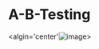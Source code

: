 # A-B-Testing
<algin='center'![image](https://github.com/Abdelrhman-Sadek/A-B-Testing/assets/94745919/fe25125c-4db0-4511-ad56-b26a2241f514)>
 

